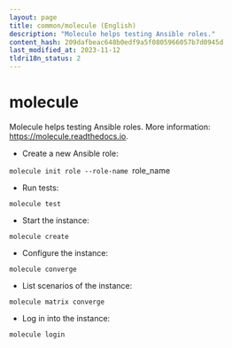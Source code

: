 ```yaml
---
layout: page
title: common/molecule (English)
description: "Molecule helps testing Ansible roles."
content_hash: 209dafbeac648b0edf9a5f0805966057b7d0945d
last_modified_at: 2023-11-12
tldri18n_status: 2
---
```

# molecule

Molecule helps testing Ansible roles.
More information: <https://molecule.readthedocs.io>.

- Create a new Ansible role:

`molecule init role --role-name `<span class="tldr-var badge badge-pill bg-dark-lm bg-white-dm text-white-lm text-dark-dm font-weight-bold">role_name</span>

- Run tests:

`molecule test`

- Start the instance:

`molecule create`

- Configure the instance:

`molecule converge`

- List scenarios of the instance:

`molecule matrix converge`

- Log in into the instance:

`molecule login`
